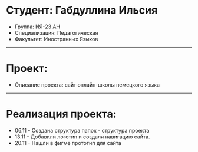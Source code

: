 # Студент: Габдуллина Ильсия
 - Группа: ИЯ-23 АН
 - Специализация: Педагогическая
 - Факультет: Иностранных Языков
 ---
 # Проект:
 - Описание проекта: сайт онлайн-школы немецкого языка
 ---
 # Реализация проекта:
 - 06.11 - Создана структура папок - структура проекта
 - 13.11 - Добавили логотип и создали навигацию сайта. 
 - 20.11 - Нашли в фигме прототип для сайта

